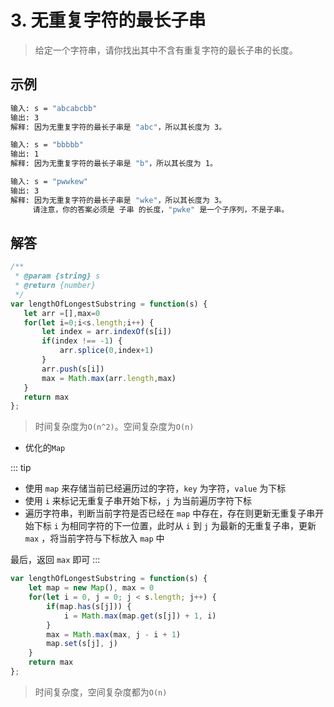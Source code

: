 # 3. 无重复字符的最长子串
> 给定一个字符串，请你找出其中不含有重复字符的最长子串的长度。

## 示例
```bash
输入: s = "abcabcbb"
输出: 3 
解释: 因为无重复字符的最长子串是 "abc"，所以其长度为 3。

输入: s = "bbbbb"
输出: 1
解释: 因为无重复字符的最长子串是 "b"，所以其长度为 1。

输入: s = "pwwkew"
输出: 3
解释: 因为无重复字符的最长子串是 "wke"，所以其长度为 3。
     请注意，你的答案必须是 子串 的长度，"pwke" 是一个子序列，不是子串。
```

## 解答
```js
/**
 * @param {string} s
 * @return {number}
 */
var lengthOfLongestSubstring = function(s) {
   let arr =[],max=0
   for(let i=0;i<s.length;i++) {
       let index = arr.indexOf(s[i])
       if(index !== -1) {
           arr.splice(0,index+1)
       }
       arr.push(s[i])
       max = Math.max(arr.length,max)
   }
   return max
};
```
> 时间复杂度为`O(n^2)`。空间复杂度为`O(n)`

- 优化的`Map`

::: tip
- 使用 `map` 来存储当前已经遍历过的字符，`key` 为字符，`value` 为下标
- 使用 `i` 来标记无重复子串开始下标，`j` 为当前遍历字符下标
- 遍历字符串，判断当前字符是否已经在 `map` 中存在，存在则更新无重复子串开始下标 `i` 为相同字符的下一位置，此时从 `i` 到 `j` 为最新的无重复子串，更新 `max` ，将当前字符与下标放入 `map` 中

最后，返回 `max` 即可
:::

```js
var lengthOfLongestSubstring = function(s) {
    let map = new Map(), max = 0
    for(let i = 0, j = 0; j < s.length; j++) {
        if(map.has(s[j])) {
            i = Math.max(map.get(s[j]) + 1, i)
        }
        max = Math.max(max, j - i + 1)
        map.set(s[j], j)
    }
    return max
};
```
> 时间复杂度，空间复杂度都为`O(n)`